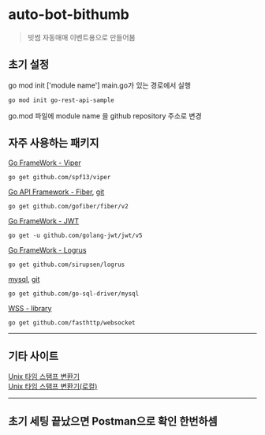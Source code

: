 # auto-bot-bithumb
>빗썸 자동매매 이벤트용으로 만들어봄


## 초기 설정
go mod init ['module name'] main.go가 있는 경로에서 실행
```shell
go mod init go-rest-api-sample
```
go.mod 파일에 module name 을 github repository 주소로 변경

## 자주 사용하는 패키지
[Go FrameWork - Viper](https://github.com/spf13/viper)
```shell
go get github.com/spf13/viper
```

[Go API Framework - Fiber](https://docs.gofiber.io/),
[git](https://github.com/gofiber/fiber/v2)
```shell
go get github.com/gofiber/fiber/v2
```

[Go FrameWork - JWT](https://github.com/golang-jwt/jwt)
```shell
go get -u github.com/golang-jwt/jwt/v5
```

[Go FrameWork - Logrus](https://github.com/sirupsen/logrus)
```shell
go get github.com/sirupsen/logrus
```

[mysql](https://mariadb.com/ko/resources/blog/using-go-with-mariadb/), [git](https://github.com/go-sql-driver/mysql)
```shell
go get github.com/go-sql-driver/mysql
```

[WSS - library](https://github.com/fasthttp/websocket)
```shell
go get github.com/fasthttp/websocket
```   

---
## 기타 사이트
[Unix 타임 스탬프 변환기](https://www.epochconverter.com/)   
[Unix 타임 스탬프 변환기(로컬)](https://www.strerr.com/ko/timestamp.html)   


---
## 초기 세팅 끝났으면 Postman으로 확인 한번하셈
